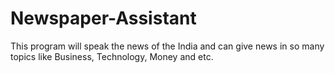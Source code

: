 # Newspaper-Assistant
This program will speak the news of the India and can give news in so many topics like  Business, Technology, Money and etc.
